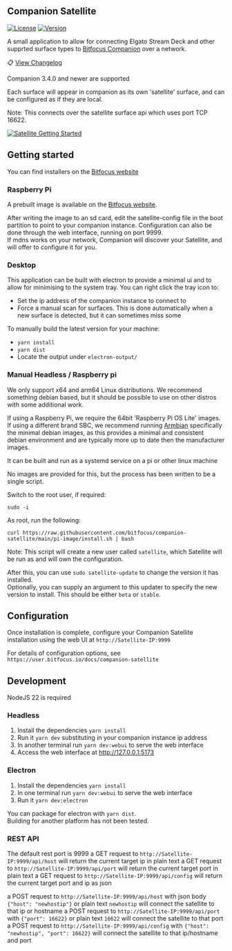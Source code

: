 ## Companion Satellite

[![License](https://img.shields.io/github/license/bitfocus/companion-satellite)](https://github.com/bitfocus/companion-satellite/blob/main/LICENSE)
[![Version](https://img.shields.io/github/v/release/bitfocus/companion-satellite)](https://github.com/bitfocus/companion-satellite/releases)

A small application to allow for connecting Elgato Stream Deck and other supprted surface types to [Bitfocus Companion](https://github.com/bitfocus/companion) over a network.

📋 [View Changelog](CHANGELOG.md)

Companion 3.4.0 and newer are supported

Each surface will appear in companion as its own 'satellite' surface, and can be configured as if they are local.

Note: This connects over the satellite surface api which uses port TCP 16622.

[![Satellite Getting Started](http://img.youtube.com/vi/eNnUxRl4yP4/0.jpg)](http://www.youtube.com/watch?v=eNnUxRl4yP4 'Remote Stream Deck control with Companion Satellite')

## Getting started

You can find installers on the [Bitfocus website](https://user.bitfocus.io/download)

### Raspberry Pi

A prebuilt image is available on the [Bitfocus website](https://user.bitfocus.io/download).

After writing the image to an sd card, edit the satellite-config file in the boot partition to point to your companion instance. Configuration can also be done through the web interface, running on port 9999.  
If mdns works on your network, Companion will discover your Satellite, and will offer to configure it for you.

### Desktop

This application can be built with electron to provide a minimal ui and to allow for minimising to the system tray.
You can right click the tray icon to:

- Set the ip address of the companion instance to connect to
- Force a manual scan for surfaces. This is done automatically when a new surface is detected, but it can sometimes miss some

To manually build the latest version for your machine:

- `yarn install`
- `yarn dist`
- Locate the output under `electron-output/`

### Manual Headless / Raspberry pi

We only support x64 and arm64 Linux distributions. We recommend something debian based, but it should be possible to use on other distros with some additional work.

If using a Raspberry Pi, we require the 64bit 'Raspberry Pi OS Lite' images.  
If using a different brand SBC, we recommend running [Armbian](https://www.armbian.com/) specifically the minimal debian images, as this provides a minimal and consistent debian environment and are typically more up to date then the manufacturer images.

It can be built and run as a systemd service on a pi or other linux machine

No images are provided for this, but the process has been written to be a single script.

Switch to the root user, if required:

```
sudo -i
```

As root, run the following:

```
curl https://raw.githubusercontent.com/bitfocus/companion-satellite/main/pi-image/install.sh | bash
```

Note: This script will create a new user called `satellite`, which Satellite will be run as and will own the configuration.

After this, you can use `sudo satellite-update` to change the version it has installed.  
Optionally, you can supply an argument to this updater to specify the new version to install. This should be either `beta` or `stable`.

## Configuration

Once installation is complete, configure your Companion Satellite installation using the web UI at `http://Satellite-IP:9999`

For details of configuration options, see `https://user.bitfocus.io/docs/companion-satellite`

## Development

NodeJS 22 is required

### Headless

1. Install the dependencies `yarn install`
1. Run it `yarn dev` substituting in your companion instance ip address
1. In another terminal run `yarn dev:webui` to serve the web interface
1. Access the web interface at http://127.0.0.1:5173

### Electron

1. Install the dependencies `yarn install`
1. In one terminal run `yarn dev:webui` to serve the web interface
1. Run it `yarn dev:electron`

You can package for electron with `yarn dist`.  
Building for another platform has not been tested.

### REST API

The default rest port is 9999
a GET request to `http://Satellite-IP:9999/api/host` will return the current target ip in plain text
a GET request to `http://Satellite-IP:9999/api/port` will return the current target port in plain text
a GET request to `http://Satellite-IP:9999/api/config` will return the current target port and ip as json

a POST request to `http://Satellite-IP:9999/api/host` with json body `{"host": "newhostip"}` or plain text `newhostip` will connect the satellite to that ip or hostname
a POST request to `http://Satellite-IP:9999/api/port` with `{"port": 16622}` or plain text `16622` will connect the satellite to that port
a POST request to `http://Satellite-IP:9999/api/config` with `{"host": "newhostip", "port": 16622}` will connect the satellite to that ip/hostname and port
